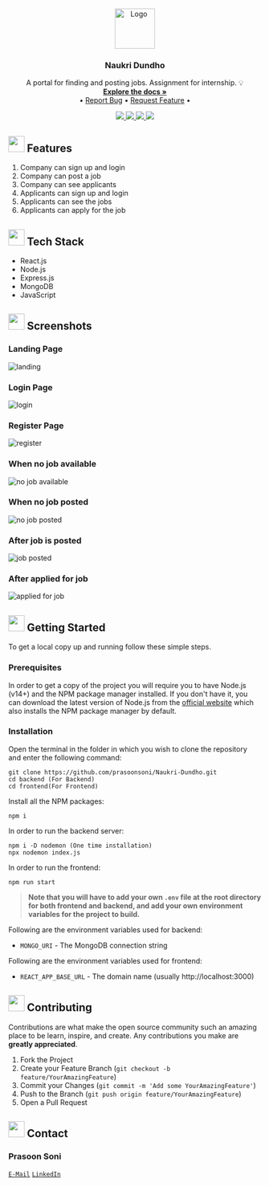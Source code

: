 <!-- PROJECT LOGO -->
<br />
<p align="center">
  <a href="https://github.com/prasoonsoni/URL-Shortner">
    <img src="https://cdn-icons.flaticon.com/png/512/3194/premium/3194461.png?token=exp=1655406287~hmac=f7907232059a95bb71088ff98f8d16fb" alt="Logo" width="80" height="80">
  </a>

  <h3 align="center">Naukri Dundho</h3>

  <p align="center">
    A portal for finding and posting jobs. Assignment for internship. 💡
    <br />
    <a href="https://github.com/prasoonsoni/Naukri-Dundho"><strong>Explore the docs »</strong></a>
    <br />
    •
    <a href="https://github.com/prasoonsoni/Naukri-Dundho/issues">Report Bug</a>
    •
    <a href="https://github.com/prasoonsoni/Naukri-Dundho/issues">Request Feature</a>
    •
  </p>
</p>

<!-- BADGES -->
<p align="center">
  <a href="https://github.com/prasoonsoni/Naukri-Dundho/graphs/contributors">
    <img src="https://img.shields.io/github/contributors/prasoonsoni/Naukri-Dundho.svg?style=for-the-badge">
  </a>
  <a href="https://github.com/prasoonsoni/Naukri-Dundho/network/members">
    <img src="https://img.shields.io/github/forks/prasoonsoni/Naukri-Dundho?style=for-the-badge">
  </a>  
  <a href="https://github.com/prasoonsoni/Naukri-Dundho/stargazers">
    <img src="https://img.shields.io/github/stars/prasoonsoni/Naukri-Dundho?style=for-the-badge">
  </a>
  <a href="https://github.com/prasoonsoni/Naukri-Dundho/issues">
    <img src="https://img.shields.io/github/issues/prasoonsoni/Naukri-Dundho?style=for-the-badge">
  </a>
</p>

<!-- ABOUT THE PROJECT -->
<!-- ## <img src="https://openclipart.org/download/307315/1538154643.svg" width="32" height="32"> About The Project
URL Shortner is a web app which can help you to get rid of long URLs, shorten them and share them with your friends. -->

## <img src="https://cdn-icons-png.flaticon.com/512/427/427735.png" width="32" height="32"> Features

1) Company can sign up and login
2) Company can post a job
3) Company can see applicants
4) Applicants can sign up and login
5) Applicants can see the jobs
6) Applicants can apply for the job

## <img src="https://techstackapps.com/media/2019/11/TechStackApps-logo-icon.png" width="32" height="32"> Tech Stack

* React.js
* Node.js
* Express.js
* MongoDB
* JavaScript

<!-- SCREENSHOTS -->
## <img src="https://cdn-icons-png.flaticon.com/512/6823/6823853.png" width="32" height="32"> Screenshots
### Landing Page
![landing](https://user-images.githubusercontent.com/75159757/174145196-84c9df17-91fe-40a3-8148-5e17a7cf1fd8.png)
### Login Page
![login](https://user-images.githubusercontent.com/75159757/174145219-93550e71-c526-4324-a15f-3e144ad20a5d.png)
### Register Page
![register](https://user-images.githubusercontent.com/75159757/174145236-ae2e8f32-f052-4054-866e-aaab97e8a15d.png)
### When no job available
![no job available](https://user-images.githubusercontent.com/75159757/174145265-81450983-e163-4f9c-8354-b7a98a49ef48.png)
### When no job posted
![no job posted](https://user-images.githubusercontent.com/75159757/174145276-a1e6f3c3-6730-4fb7-8508-b8dc0480367c.png)
### After job is posted
![job posted](https://user-images.githubusercontent.com/75159757/174145294-cc23f9c4-16ac-43f0-b61e-e7ae99acd5d7.png)
### After applied for job
![applied for job](https://user-images.githubusercontent.com/75159757/174145337-796d7906-5c35-4839-88ae-f40fa267fe0c.png)

<!-- GETTING STARTED -->
## <img src="https://cdn.iconscout.com/icon/free/png-512/laptop-user-1-1179329.png" width="32" height="32"> Getting Started

To get a local copy up and running follow these simple steps.
### Prerequisites
In order to get a copy of the project you will require you to have Node.js (v14+) and the NPM package manager installed. If you don't have it, you can download the latest version of Node.js from the [official website](https://nodejs.org/en/download/) which also installs the NPM package manager by default.
### Installation
Open the terminal in the folder in which you wish to clone the repository and enter the following command:
``` 
git clone https://github.com/prasoonsoni/Naukri-Dundho.git
cd backend (For Backend)
cd frontend(For Frontend)
```
Install all the NPM packages:
```
npm i
```
In order to run the backend server:
```
npm i -D nodemon (One time installation)
npx nodemon index.js
```
In order to run the frontend:
```
npm run start
```

> **Note that you will have to add your own `.env` file at the root directory for both frontend and backend, and add your own environment variables for the project to build.**

Following are the environment variables used for backend:
- `MONGO_URI` - The MongoDB connection string

Following are the environment variables used for frontend:
- `REACT_APP_BASE_URL` - The domain name (usually http://localhost:3000)

<!-- CONTRIBUTING -->
## <img src="https://hpe-developer-portal.s3.amazonaws.com/uploads/media/2020/3/git-icon-1788c-1590702885345.png" width=32 height=32> Contributing

Contributions are what make the open source community such an amazing place to be learn, inspire, and create. Any contributions you make are **greatly appreciated**.

1. Fork the Project
2. Create your Feature Branch (`git checkout -b feature/YourAmazingFeature`)
3. Commit your Changes (`git commit -m 'Add some YourAmazingFeature'`)
4. Push to the Branch (`git push origin feature/YourAmazingFeature`)
5. Open a Pull Request


<!-- CONTACT -->
## <img src="https://upload.wikimedia.org/wikipedia/commons/thumb/9/93/Google_Contacts_icon.svg/1024px-Google_Contacts_icon.svg.png" width=32 height=32> Contact

### Prasoon Soni
[`E-Mail`](mailto:prasoonsoni.work@gmail.com)
[`LinkedIn`](https://www.linkedin.com/in/prasoonsoni/)


